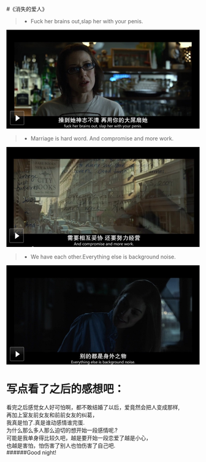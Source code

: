 #《消失的爱人》
>* Fuck her brains out,slap her with your penis.

![Alt text](fuck.png)

>* Marriage is hard word. And compromise and more work.

![Alt text](hard.png)

>* We have each other.Everything else is background noise.

![Alt text](background.png)

 

写点看了之后的感想吧：
=================
看完之后感觉女人好可怕啊，都不敢结婚了以后，爱竟然会把人变成那样,  
再加上室友前女友和前前女友的纠葛，  
我真是怕了.真是谁动感情谁完蛋.  
为什么那么多人那么迫切的想开始一段感情呢.?  
可能是我单身得比较久吧，越是要开始一段恋爱了越是小心，  
也越是害怕，怕伤害了别人也怕伤害了自己吧.  
######Good night!
